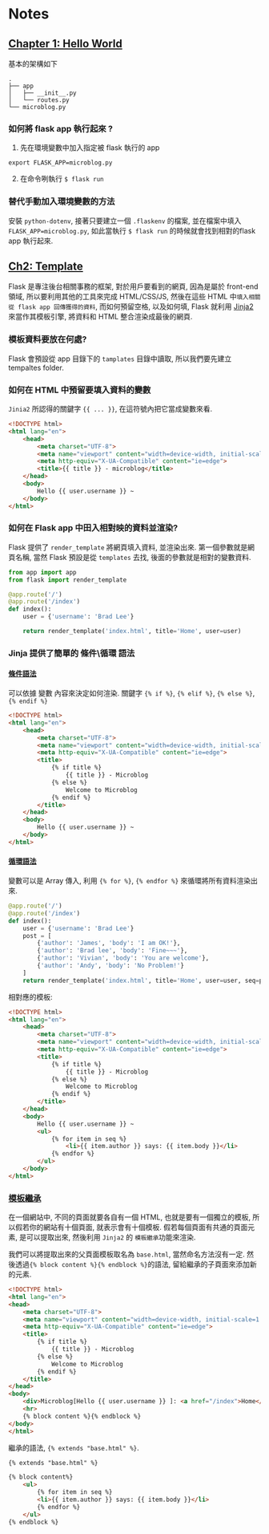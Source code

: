 # Notes

## [Chapter 1: Hello World](<https://blog.miguelgrinberg.com/post/the-flask-mega-tutorial-part-i-hello-world>)

基本的架構如下
```text
.
├── app
│   ├── __init__.py
│   └── routes.py
└── microblog.py
```

### 如何將 flask app 執行起來 ?

1. 先在環境變數中加入指定被 flask 執行的 app

```text
export FLASK_APP=microblog.py
```

2. 在命令咧執行 `$ flask run`

### 替代手動加入環境變數的方法

安裝 `python-dotenv`, 接著只要建立一個 `.flaskenv` 的檔案, 並在檔案中填入 `FLASK_APP=microblog.py`, 如此當執行 `$ flask run` 的時候就會找到相對的flask app 執行起來.

## [Ch2: Template](<https://blog.miguelgrinberg.com/post/the-flask-mega-tutorial-part-ii-templates>)

Flask 是專注後台相關事務的框架, 對於用戶要看到的網頁, 因為是屬於 front-end 領域, 所以要利用其他的工具來完成 HTML/CSS/JS, 然後在這些 HTML 中`填入相關從 flask app 回傳獲得的資料`, 而如何預留空格, 以及如何填, Flask 就利用 [Jinja2](<http://jinja.pocoo.org/docs/2.10/>) 來當作其模板引擎, 將資料和 HTML 整合渲染成最後的網頁.

### 模板資料要放在何處?

Flask 會預設從 app 目錄下的 `tamplates` 目錄中讀取, 所以我們要先建立 tempaltes folder.

### 如何在 HTML 中預留要填入資料的變數

`Jinia2` 所認得的關鍵字 `{{ ... }}`, 在這符號內把它當成變數來看.

```html
<!DOCTYPE html>
<html lang="en">
    <head>
        <meta charset="UTF-8">
        <meta name="viewport" content="width=device-width, initial-scale=1.0">
        <meta http-equiv="X-UA-Compatible" content="ie=edge">
        <title>{{ title }} - microblog</title>
    </head>
    <body>
        Hello {{ user.username }} ~
    </body>
</html>
```

### 如何在 Flask app 中田入相對映的資料並渲染?

Flask 提供了 `render_template` 將網頁填入資料, 並渲染出來. 第一個參數就是網頁名稱, 當然 Flask 預設是從 `templates` 去找, 後面的參數就是相對的變數資料.

```python
from app import app
from flask import render_template

@app.route('/')
@app.route('/index')
def index():
    user = {'username': 'Brad Lee'}

    return render_template('index.html', title='Home', user=user)
```

### Jinja 提供了簡單的 條件\循環 語法

#### [條件語法](<http://jinja.pocoo.org/docs/2.10/templates/#list-of-control-structures>)

可以依據 變數 內容來決定如何渲染. 關鍵字 `{% if %}`, `{% elif %}`, `{% else %}`, `{% endif %}`

```html
<!DOCTYPE html>
<html lang="en">
    <head>
        <meta charset="UTF-8">
        <meta name="viewport" content="width=device-width, initial-scale=1.0">
        <meta http-equiv="X-UA-Compatible" content="ie=edge">
        <title>
            {% if title %}
                {{ title }} - Microblog
            {% else %}
                Welcome to Microblog
            {% endif %}
        </title>
    </head>
    <body>
        Hello {{ user.username }} ~
    </body>
</html>
```

#### [循環語法](<http://jinja.pocoo.org/docs/2.10/templates/#line-statements>)

變數可以是 Array 傳入, 利用 `{% for %}`, `{% endfor %}` 來循環將所有資料渲染出來.

```python
@app.route('/')
@app.route('/index')
def index():
    user = {'username': 'Brad Lee'}
    post = [
        {'author': 'James', 'body': 'I am OK!'},
        {'author': 'Brad lee', 'body': 'Fine~~~'},
        {'author': 'Vivian', 'body': 'You are welcome'},
        {'author': 'Andy', 'body': 'No Problem!'}
    ]
    return render_template('index.html', title='Home', user=user, seq=post)
```

相對應的模板:

```html
<!DOCTYPE html>
<html lang="en">
    <head>
        <meta charset="UTF-8">
        <meta name="viewport" content="width=device-width, initial-scale=1.0">
        <meta http-equiv="X-UA-Compatible" content="ie=edge">
        <title>
            {% if title %}
                {{ title }} - Microblog
            {% else %}
                Welcome to Microblog
            {% endif %}
        </title>
    </head>
    <body>
        Hello {{ user.username }} ~
        <ul>
            {% for item in seq %}
                <li>{{ item.author }} says: {{ item.body }}</li>
            {% endfor %}
        </ul>
    </body>
</html>
```

### [模板繼承](<http://jinja.pocoo.org/docs/2.10/templates/#template-inheritance>)

在一個網站中, 不同的頁面就要各自有一個 HTML, 也就是要有一個獨立的模板, 所以假若你的網站有十個頁面, 就表示會有十個模板. 假若每個頁面有共通的頁面元素, 是可以提取出來, 然後利用 `Jinja2` 的 `模板繼承`功能來渲染.

我們可以將提取出來的父頁面模板取名為 `base.html`, 當然命名方法沒有一定. 然後透過`{% block content %}{% endblock %}`的語法, 留給繼承的子頁面來添加新的元素.

```html
<!DOCTYPE html>
<html lang="en">
<head>
    <meta charset="UTF-8">
    <meta name="viewport" content="width=device-width, initial-scale=1.0">
    <meta http-equiv="X-UA-Compatible" content="ie=edge">
    <title>
        {% if title %}
            {{ title }} - Microblog
        {% else %}
            Welcome to Microblog
        {% endif %}
    </title>
</head>
<body>
    <div>Microblog[Hello {{ user.username }} ]: <a href="/index">Home</a></div>
    <hr> 
    {% block content %}{% endblock %}
</body>
</html>
```

繼承的語法, `{% extends "base.html" %}`. 

```html
{% extends "base.html" %}

{% block content%}
    <ul>
        {% for item in seq %}
        <li>{{ item.author }} says: {{ item.body }}</li>
        {% endfor %}
    </ul>
{% endblock %}
```
